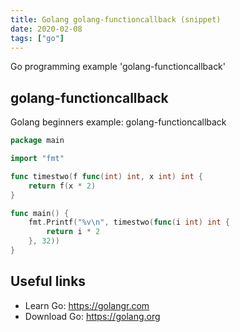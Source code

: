 ```yaml
---
title: Golang golang-functioncallback (snippet)
date: 2020-02-08
tags: ["go"]
---
```

Go programming example 'golang-functioncallback'


## golang-functioncallback

Golang beginners example: golang-functioncallback

```go
package main

import "fmt"

func timestwo(f func(int) int, x int) int {
	return f(x * 2)
}

func main() {
	fmt.Printf("%v\n", timestwo(func(i int) int {
		return i * 2
	}, 32))
}

```

## Useful links

- Learn Go: https://golangr.com
- Download Go: https://golang.org
